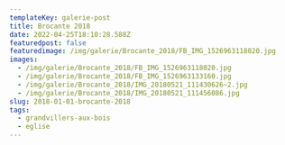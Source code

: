 ```yaml
---
templateKey: galerie-post
title: Brocante 2018
date: 2022-04-25T18:10:28.588Z
featuredpost: false
featuredimage: /img/galerie/Brocante_2018/FB_IMG_1526963118020.jpg
images:
  - /img/galerie/Brocante_2018/FB_IMG_1526963118020.jpg
  - /img/galerie/Brocante_2018/FB_IMG_1526963133160.jpg
  - /img/galerie/Brocante_2018/IMG_20180521_111430626~2.jpg
  - /img/galerie/Brocante_2018/IMG_20180521_111456086.jpg
slug: 2018-01-01-brocante-2018
tags:
  - grandvillers-aux-bois
  - eglise
---
```

